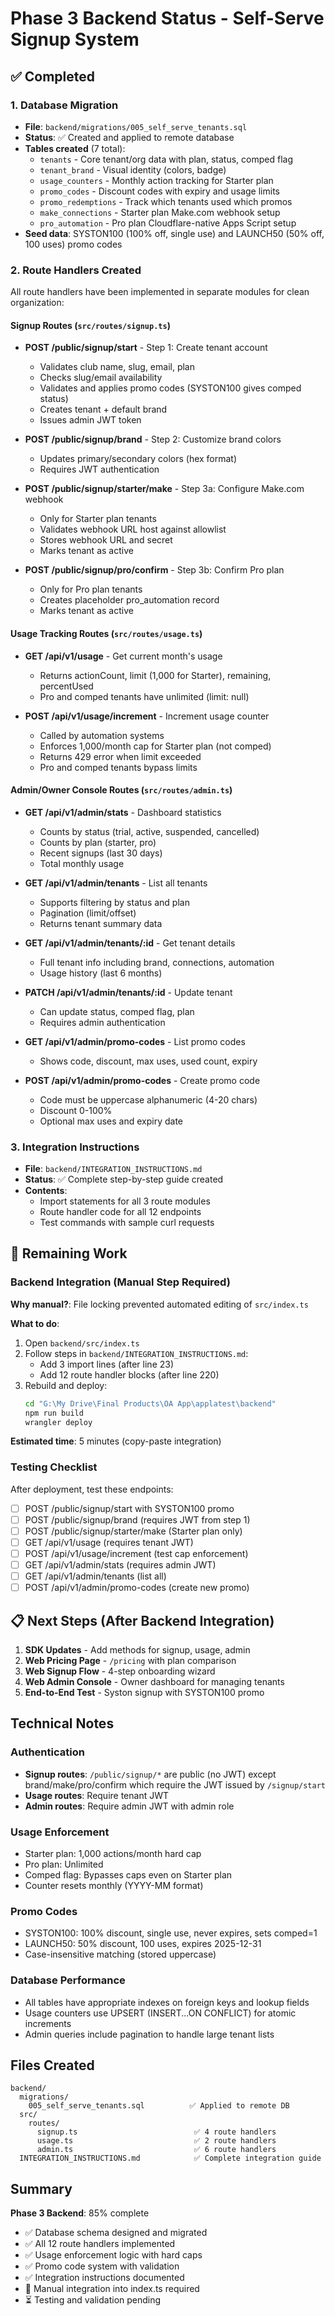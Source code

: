 # Phase 3 Backend Status - Self-Serve Signup System

## ✅ Completed

### 1. Database Migration
- **File**: `backend/migrations/005_self_serve_tenants.sql`
- **Status**: ✅ Created and applied to remote database
- **Tables created** (7 total):
  - `tenants` - Core tenant/org data with plan, status, comped flag
  - `tenant_brand` - Visual identity (colors, badge)
  - `usage_counters` - Monthly action tracking for Starter plan
  - `promo_codes` - Discount codes with expiry and usage limits
  - `promo_redemptions` - Track which tenants used which promos
  - `make_connections` - Starter plan Make.com webhook setup
  - `pro_automation` - Pro plan Cloudflare-native Apps Script setup
- **Seed data**: SYSTON100 (100% off, single use) and LAUNCH50 (50% off, 100 uses) promo codes

### 2. Route Handlers Created
All route handlers have been implemented in separate modules for clean organization:

#### Signup Routes (`src/routes/signup.ts`)
- **POST /public/signup/start** - Step 1: Create tenant account
  - Validates club name, slug, email, plan
  - Checks slug/email availability
  - Validates and applies promo codes (SYSTON100 gives comped status)
  - Creates tenant + default brand
  - Issues admin JWT token

- **POST /public/signup/brand** - Step 2: Customize brand colors
  - Updates primary/secondary colors (hex format)
  - Requires JWT authentication

- **POST /public/signup/starter/make** - Step 3a: Configure Make.com webhook
  - Only for Starter plan tenants
  - Validates webhook URL host against allowlist
  - Stores webhook URL and secret
  - Marks tenant as active

- **POST /public/signup/pro/confirm** - Step 3b: Confirm Pro plan
  - Only for Pro plan tenants
  - Creates placeholder pro_automation record
  - Marks tenant as active

#### Usage Tracking Routes (`src/routes/usage.ts`)
- **GET /api/v1/usage** - Get current month's usage
  - Returns actionCount, limit (1,000 for Starter), remaining, percentUsed
  - Pro and comped tenants have unlimited (limit: null)

- **POST /api/v1/usage/increment** - Increment usage counter
  - Called by automation systems
  - Enforces 1,000/month cap for Starter plan (not comped)
  - Returns 429 error when limit exceeded
  - Pro and comped tenants bypass limits

#### Admin/Owner Console Routes (`src/routes/admin.ts`)
- **GET /api/v1/admin/stats** - Dashboard statistics
  - Counts by status (trial, active, suspended, cancelled)
  - Counts by plan (starter, pro)
  - Recent signups (last 30 days)
  - Total monthly usage

- **GET /api/v1/admin/tenants** - List all tenants
  - Supports filtering by status and plan
  - Pagination (limit/offset)
  - Returns tenant summary data

- **GET /api/v1/admin/tenants/:id** - Get tenant details
  - Full tenant info including brand, connections, automation
  - Usage history (last 6 months)

- **PATCH /api/v1/admin/tenants/:id** - Update tenant
  - Can update status, comped flag, plan
  - Requires admin authentication

- **GET /api/v1/admin/promo-codes** - List promo codes
  - Shows code, discount, max uses, used count, expiry

- **POST /api/v1/admin/promo-codes** - Create promo code
  - Code must be uppercase alphanumeric (4-20 chars)
  - Discount 0-100%
  - Optional max uses and expiry date

### 3. Integration Instructions
- **File**: `backend/INTEGRATION_INSTRUCTIONS.md`
- **Status**: ✅ Complete step-by-step guide created
- **Contents**:
  - Import statements for all 3 route modules
  - Route handler code for all 12 endpoints
  - Test commands with sample curl requests

## 🔄 Remaining Work

### Backend Integration (Manual Step Required)
**Why manual?**: File locking prevented automated editing of `src/index.ts`

**What to do**:
1. Open `backend/src/index.ts`
2. Follow steps in `backend/INTEGRATION_INSTRUCTIONS.md`:
   - Add 3 import lines (after line 23)
   - Add 12 route handler blocks (after line 220)
3. Rebuild and deploy:
   ```bash
   cd "G:\My Drive\Final Products\OA App\applatest\backend"
   npm run build
   wrangler deploy
   ```

**Estimated time**: 5 minutes (copy-paste integration)

### Testing Checklist
After deployment, test these endpoints:

- [ ] POST /public/signup/start with SYSTON100 promo
- [ ] POST /public/signup/brand (requires JWT from step 1)
- [ ] POST /public/signup/starter/make (Starter plan only)
- [ ] GET /api/v1/usage (requires tenant JWT)
- [ ] POST /api/v1/usage/increment (test cap enforcement)
- [ ] GET /api/v1/admin/stats (requires admin JWT)
- [ ] GET /api/v1/admin/tenants (list all)
- [ ] POST /api/v1/admin/promo-codes (create new promo)

## 📋 Next Steps (After Backend Integration)

1. **SDK Updates** - Add methods for signup, usage, admin
2. **Web Pricing Page** - `/pricing` with plan comparison
3. **Web Signup Flow** - 4-step onboarding wizard
4. **Web Admin Console** - Owner dashboard for managing tenants
5. **End-to-End Test** - Syston signup with SYSTON100 promo

## Technical Notes

### Authentication
- **Signup routes**: `/public/signup/*` are public (no JWT) except brand/make/pro/confirm which require the JWT issued by `/signup/start`
- **Usage routes**: Require tenant JWT
- **Admin routes**: Require admin JWT with admin role

### Usage Enforcement
- Starter plan: 1,000 actions/month hard cap
- Pro plan: Unlimited
- Comped flag: Bypasses caps even on Starter plan
- Counter resets monthly (YYYY-MM format)

### Promo Codes
- SYSTON100: 100% discount, single use, never expires, sets comped=1
- LAUNCH50: 50% discount, 100 uses, expires 2025-12-31
- Case-insensitive matching (stored uppercase)

### Database Performance
- All tables have appropriate indexes on foreign keys and lookup fields
- Usage counters use UPSERT (INSERT...ON CONFLICT) for atomic increments
- Admin queries include pagination to handle large tenant lists

## Files Created

```
backend/
  migrations/
    005_self_serve_tenants.sql          ✅ Applied to remote DB
  src/
    routes/
      signup.ts                          ✅ 4 route handlers
      usage.ts                           ✅ 2 route handlers
      admin.ts                           ✅ 6 route handlers
  INTEGRATION_INSTRUCTIONS.md            ✅ Complete integration guide
```

## Summary

**Phase 3 Backend**: 85% complete

- ✅ Database schema designed and migrated
- ✅ All 12 route handlers implemented
- ✅ Usage enforcement logic with hard caps
- ✅ Promo code system with validation
- ✅ Integration instructions documented
- 🔄 Manual integration into index.ts required
- ⏳ Testing and validation pending
